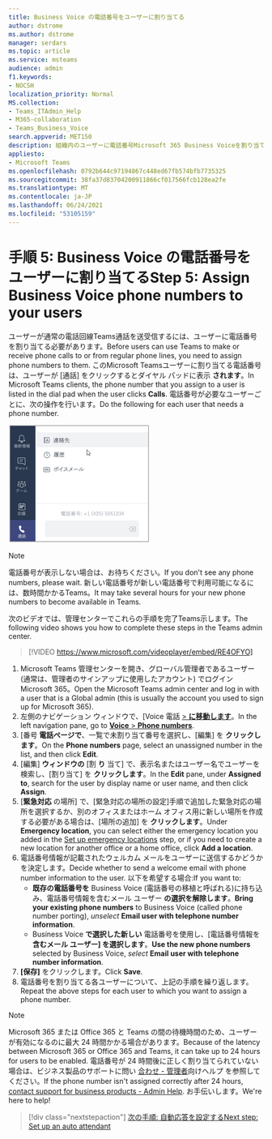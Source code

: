 ```yaml
---
title: Business Voice の電話番号をユーザーに割り当てる
author: dstrome
ms.author: dstrome
manager: serdars
ms.topic: article
ms.service: msteams
audience: admin
f1.keywords:
- NOCSH
localization_priority: Normal
MS.collection:
- Teams_ITAdmin_Help
- M365-collaboration
- Teams_Business_Voice
search.appverid: MET150
description: 組織内のユーザーに電話番号Microsoft 365 Business Voiceを割り当てる方法について学習します。
appliesto:
- Microsoft Teams
ms.openlocfilehash: 0792b644c97194867c448ed67fb574bfb7735325
ms.sourcegitcommit: 38fa37d83704200911866cf017566fcb128ea2fe
ms.translationtype: MT
ms.contentlocale: ja-JP
ms.lasthandoff: 06/24/2021
ms.locfileid: "53105159"
---
```

# <a name="step-5-assign-business-voice-phone-numbers-to-your-users"></a><span data-ttu-id="7fbb5-103">手順 5: Business Voice の電話番号をユーザーに割り当てる</span><span class="sxs-lookup"><span data-stu-id="7fbb5-103">Step 5: Assign Business Voice phone numbers to your users</span></span>

<span data-ttu-id="7fbb5-104">ユーザーが通常の電話回線Teams通話を送受信するには、ユーザーに電話番号を割り当てる必要があります。</span><span class="sxs-lookup"><span data-stu-id="7fbb5-104">Before users can use Teams to make or receive phone calls to or from regular phone lines, you need to assign phone numbers to them.</span></span> <span data-ttu-id="7fbb5-105">このMicrosoft Teamsユーザーに割り当てる電話番号は、ユーザーが [通話] をクリックするとダイヤル パッドに表示 **されます**。</span><span class="sxs-lookup"><span data-stu-id="7fbb5-105">In Microsoft Teams clients, the phone number that you assign to a user is listed in the dial pad when the user clicks **Calls**.</span></span> <span data-ttu-id="7fbb5-106">電話番号が必要なユーザーごとに、次の操作を行います。</span><span class="sxs-lookup"><span data-stu-id="7fbb5-106">Do the following for each user that needs a phone number.</span></span>

![ユーザーの電話番号が [Teams] に表示されます。](../media/teams-phone-number.png)

> [!NOTE]
> <span data-ttu-id="7fbb5-108">電話番号が表示しない場合は、お待ちください。</span><span class="sxs-lookup"><span data-stu-id="7fbb5-108">If you don't see any phone numbers, please wait.</span></span> <span data-ttu-id="7fbb5-109">新しい電話番号が新しい電話番号で利用可能になるには、数時間かかるTeams。</span><span class="sxs-lookup"><span data-stu-id="7fbb5-109">It may take several hours for your new phone numbers to become available in Teams.</span></span>

<span data-ttu-id="7fbb5-110">次のビデオでは、管理センターでこれらの手順を完了Teams示します。</span><span class="sxs-lookup"><span data-stu-id="7fbb5-110">The following video shows you how to complete these steps in the Teams admin center.</span></span>

> [!VIDEO https://www.microsoft.com/videoplayer/embed/RE4OFYO]

1. <span data-ttu-id="7fbb5-111">Microsoft Teams 管理センターを開き、グローバル管理者であるユーザー (通常は、管理者のサインアップに使用したアカウント) でログインMicrosoft 365。</span><span class="sxs-lookup"><span data-stu-id="7fbb5-111">Open the Microsoft Teams admin center and log in with a user that is a Global admin (this is usually the account you used to sign up for Microsoft 365).</span></span>
1. <span data-ttu-id="7fbb5-112">左側のナビゲーション ウィンドウで、[Voice 電話 <a href="https://admin.teams.microsoft.com/phone-numbers" target="_blank">  >  **に移動します**</a>。</span><span class="sxs-lookup"><span data-stu-id="7fbb5-112">In the left navigation pane, go to <a href="https://admin.teams.microsoft.com/phone-numbers" target="_blank">**Voice** > **Phone numbers**</a>.</span></span>
1. <span data-ttu-id="7fbb5-113">[番号 **電話ページで**、一覧で未割り当て番号を選択し、[編集] を **クリックします**。</span><span class="sxs-lookup"><span data-stu-id="7fbb5-113">On the **Phone numbers** page, select an unassigned number in the list, and then click **Edit**.</span></span>  
1. <span data-ttu-id="7fbb5-114">[編集] **ウィンドウの** [割 **り** 当て] で、表示名またはユーザー名でユーザーを検索し、[割り当て] を **クリックします**。</span><span class="sxs-lookup"><span data-stu-id="7fbb5-114">In the **Edit** pane, under **Assigned to**, search for the user by display name or user name, and then click **Assign**.</span></span>
1. <span data-ttu-id="7fbb5-115">[**緊急対応** の場所] で、[緊急対応の場所の設定][](set-up-emergency-locations.md)手順で追加した緊急対応の場所を選択するか、別のオフィスまたはホーム オフィス用に新しい場所を作成する必要がある場合は、[場所の追加] を **クリックします**。</span><span class="sxs-lookup"><span data-stu-id="7fbb5-115">Under **Emergency location**, you can select either the emergency location you added in the [Set up emergency locations](set-up-emergency-locations.md) step, or if you need to create a new location for another office or a home office, click **Add a location**.</span></span>
1. <span data-ttu-id="7fbb5-116">電話番号情報が記載されたウェルカム メールをユーザーに送信するかどうかを決定します。</span><span class="sxs-lookup"><span data-stu-id="7fbb5-116">Decide whether to send a welcome email with phone number information to the user.</span></span> <span data-ttu-id="7fbb5-117">以下を希望する場合:</span><span class="sxs-lookup"><span data-stu-id="7fbb5-117">If you want to:</span></span>
    - <span data-ttu-id="7fbb5-118">**既存の電話番号を** Business Voice (電話番号の移植と呼ばれる)に持ち込み、電話番号情報を含むメール ユーザー **の選択を解除します**。</span><span class="sxs-lookup"><span data-stu-id="7fbb5-118">**Bring your existing phone numbers** to Business Voice (called phone number porting), *unselect* **Email user with telephone number information**.</span></span>
    - <span data-ttu-id="7fbb5-119">Business Voice **で選択した新しい** 電話番号を使用し、[電話番号情報を **含むメール ユーザー] を選択します**。</span><span class="sxs-lookup"><span data-stu-id="7fbb5-119">**Use the new phone numbers** selected by Business Voice, *select* **Email user with telephone number information**.</span></span>
1. <span data-ttu-id="7fbb5-120">**[保存]** をクリックします。</span><span class="sxs-lookup"><span data-stu-id="7fbb5-120">Click **Save**.</span></span>
1. <span data-ttu-id="7fbb5-121">電話番号を割り当てる各ユーザーについて、上記の手順を繰り返します。</span><span class="sxs-lookup"><span data-stu-id="7fbb5-121">Repeat the above steps for each user to which you want to assign a phone number.</span></span>

> [!NOTE]
> <span data-ttu-id="7fbb5-122">Microsoft 365 または Office 365 と Teams の間の待機時間のため、ユーザーが有効になるのに最大 24 時間かかる場合があります。</span><span class="sxs-lookup"><span data-stu-id="7fbb5-122">Because of the latency between Microsoft 365 or Office 365 and Teams, it can take up to 24 hours for users to be enabled.</span></span> <span data-ttu-id="7fbb5-123">電話番号が 24 時間後に正しく割り当てられていない場合は、ビジネス製品のサポートに問い [合わせ - 管理者](/microsoft-365/admin/contact-support-for-business-products)向けヘルプ を参照してください。</span><span class="sxs-lookup"><span data-stu-id="7fbb5-123">If the phone number isn't assigned correctly after 24 hours, [contact support for business products - Admin Help](/microsoft-365/admin/contact-support-for-business-products).</span></span> <span data-ttu-id="7fbb5-124">お手伝いします。</span><span class="sxs-lookup"><span data-stu-id="7fbb5-124">We're here to help!</span></span>

> [!div class="nextstepaction"]
> [<span data-ttu-id="7fbb5-125">次の手順: 自動応答を設定する</span><span class="sxs-lookup"><span data-stu-id="7fbb5-125">Next step: Set up an auto attendant</span></span>](set-up-auto-attendant.md?tabs=general-info#steps)
